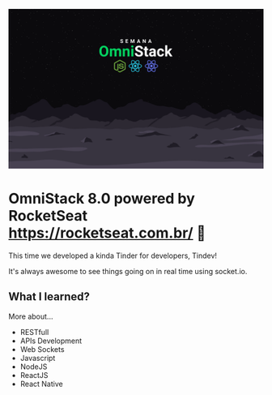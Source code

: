 <p align="center">
  <img src="./images/omnistack.png">
</p>

# OmniStack 8.0 powered by RocketSeat https://rocketseat.com.br/ :rocket:

This time we developed a kinda Tinder for developers, Tindev!

It's always awesome to see things going on in real time using socket.io.

## What I learned?

More about...

* RESTfull
* APIs Development
* Web Sockets
* Javascript
* NodeJS
* ReactJS
* React Native
